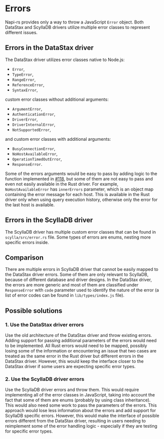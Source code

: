 # Errors

Napi-rs provides only a way to throw a JavaScript `Error` object.
Both DataStax and ScyllaDB drivers utilize multiple error classes to represent different issues.

## Errors in the DataStax driver

The DataStax driver utilizes error classes native to Node.js:

- `Error`,
- `TypeError`,
- `RangeError`,
- `ReferenceError`,
- `SyntaxError`,

custom error classes without additional arguments:

- `ArgumentError`,
- `AuthenticationError`,
- `DriverError`,
- `DriverInternalError`,
- `NotSupportedError`,

and custom error classes with additional arguments:

- `BusyConnectionError`,
- `NoHostAvailableError`,
- `OperationTimedOutError`,
- `ResponseError`.

Some of the errors arguments would be easy to pass by adding logic to the function implemented in
[#118](https://github.com/scylladb-zpp-2024-javascript-driver/scylladb-javascript-driver/pull/118),
but some of them are not easy to pass and even not easily available in the Rust driver.
For example, `NoHostAvailableError` has `innerErrors` parameter,
which is an object map containing the error message for each host.
This is available in the Rust driver only when using query execution history,
otherwise only the error for the last host is available.

## Errors in the ScyllaDB driver

The ScyllaDB driver has multiple custom error classes that can be found in `scylla/src/error.rs` file.
Some types of errors are enums, nesting more specific errors inside.

## Comparison

There are multiple errors in ScyllaDB driver that cannot be easily mapped to the DataStax driver errors.
Some of them are only relevant to ScyllaDB, because of different database and driver designs.
In the DataStax driver, the errors are more generic
and most of them are classified under `ResponseError`
with `code` parameter used to identify the nature of the error
(a list of error codes can be found in `lib/types/index.js` file).

## Possible solutions

### 1. Use the DataStax driver errors

Use the old architecture of the DataStax driver and throw existing errors.
Adding support for passing additional parameters of the errors would need to be implemented.
All Rust errors would need to be mapped, possibly losing some of the information
or encountering an issue that two cases are treated as the same error in the Rust driver
but different errors in the DataStax driver.
However, this would keep the interface closer to the DataStax driver
if some users are expecting specific error types.

### 2. Use the ScyllaDB driver errors

Use the ScyllaDB driver errors and throw them.
This would require implementing all of the error classes in JavaScript,
taking into account the fact that some of them are enums (probably by using class inheritance).
This would also need some work to pass the parameters of the errors.
This approach would lose less information about the errors and add support for ScyllaDB specific errors.
However, this would make the interface of possible errors different from the DataStax driver,
resulting in users needing to reimplement some of the error handling logic -
especially if they are testing for specific error types.
